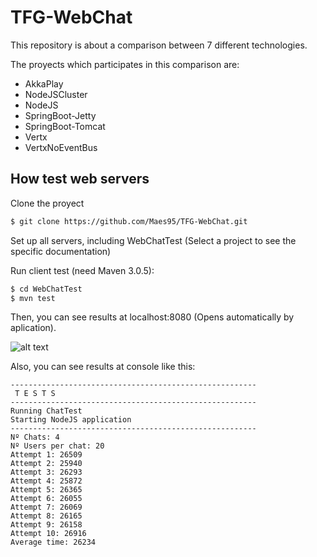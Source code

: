 # TFG-WebChat

This repository is about a comparison between 7 different technologies.

The proyects which participates in this comparison are:
- AkkaPlay
- NodeJSCluster
- NodeJS
- SpringBoot-Jetty
- SpringBoot-Tomcat
- Vertx
- VertxNoEventBus

## How test web servers

Clone the proyect
```sh
$ git clone https://github.com/Maes95/TFG-WebChat.git
```
Set up all servers, including WebChatTest (Select a project to see the specific documentation)

Run client test (need Maven 3.0.5):

```sh
$ cd WebChatTest
$ mvn test
```
Then, you can see results at localhost:8080 (Opens automatically by aplication).

![alt text](https://s29.postimg.org/q8dbxqbk7/N_usuarios_en_1_sala_s_de_chat.png)

Also, you can see results at console like this:

```
-------------------------------------------------------
 T E S T S
-------------------------------------------------------
Running ChatTest
Starting NodeJS application
-------------------------------------------------------
Nº Chats: 4
Nº Users per chat: 20
Attempt 1: 26509
Attempt 2: 25940
Attempt 3: 26293
Attempt 4: 25872
Attempt 5: 26365
Attempt 6: 26055
Attempt 7: 26069
Attempt 8: 26165
Attempt 9: 26158
Attempt 10: 26916
Average time: 26234
